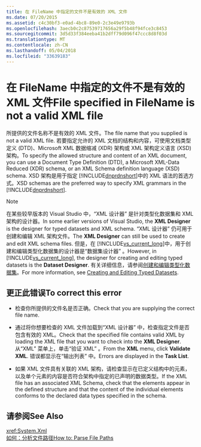 ```yaml
---
title: 在 FileName 中指定的文件不是有效的 XML 文件
ms.date: 07/20/2015
ms.assetid: c4c30bf3-e0ad-4bc8-89e0-2c3e49e9793b
ms.openlocfilehash: 3aecb0c2c87539717656a29f5b48f94fce3c8453
ms.sourcegitcommit: 3d5d33f384eeba41b2dff79d096f47ccc8d8f03d
ms.translationtype: MT
ms.contentlocale: zh-CN
ms.lasthandoff: 05/04/2018
ms.locfileid: "33639183"
---
```

# <a name="file-specified-in-filename-is-not-a-valid-xml-file"></a><span data-ttu-id="c9fd9-102">在 FileName 中指定的文件不是有效的 XML 文件</span><span class="sxs-lookup"><span data-stu-id="c9fd9-102">File specified in FileName is not a valid XML file</span></span>
<span data-ttu-id="c9fd9-103">所提供的文件名称不是有效的 XML 文件。</span><span class="sxs-lookup"><span data-stu-id="c9fd9-103">The file name that you supplied is not a valid XML file.</span></span> <span data-ttu-id="c9fd9-104">若要指定允许的 XML 文档的结构和内容，可使用文档类型定义 (DTD)、Microsoft XML 数据缩减 (XDR) 架构或 XML 架构定义语言 (XSD) 架构。</span><span class="sxs-lookup"><span data-stu-id="c9fd9-104">To specify the allowed structure and content of an XML document, you can use a Document Type Definition (DTD), a Microsoft XML-Data Reduced (XDR) schema, or an XML Schema definition language (XSD) schema.</span></span> <span data-ttu-id="c9fd9-105">XSD 架构是用于指定 [!INCLUDE[dnprdnshort](~/includes/dnprdnshort-md.md)]中的 XML 语法的首选方式。</span><span class="sxs-lookup"><span data-stu-id="c9fd9-105">XSD schemas are the preferred way to specify XML grammars in the [!INCLUDE[dnprdnshort](~/includes/dnprdnshort-md.md)].</span></span>  
  
> [!NOTE]
>  <span data-ttu-id="c9fd9-106">在某些较早版本的 Visual Studio 中，“XML 设计器”  是针对类型化数据集和 XML 架构的设计器。</span><span class="sxs-lookup"><span data-stu-id="c9fd9-106">In some earlier versions of Visual Studio, the **XML Designer** is the designer for typed datasets and XML schema.</span></span> <span data-ttu-id="c9fd9-107">“XML 设计器”  仍可用于创建和编辑 XML 架构文件。</span><span class="sxs-lookup"><span data-stu-id="c9fd9-107">The **XML Designer** can still be used to create and edit XML schema files.</span></span> <span data-ttu-id="c9fd9-108">但是，在 [!INCLUDE[vs_current_long](~/includes/vs-current-long-md.md)]中，用于创建和编辑类型化数据集的设计器是“数据集设计器” 。</span><span class="sxs-lookup"><span data-stu-id="c9fd9-108">However, in [!INCLUDE[vs_current_long](~/includes/vs-current-long-md.md)], the designer for creating and editing typed datasets is the **Dataset Designer**.</span></span> <span data-ttu-id="c9fd9-109">有关详细信息，请参阅[创建和编辑类型化数据集](/visualstudio/data-tools/creating-and-editing-typed-datasets)。</span><span class="sxs-lookup"><span data-stu-id="c9fd9-109">For more information, see [Creating and Editing Typed Datasets](/visualstudio/data-tools/creating-and-editing-typed-datasets).</span></span>  
  
## <a name="to-correct-this-error"></a><span data-ttu-id="c9fd9-110">更正此错误</span><span class="sxs-lookup"><span data-stu-id="c9fd9-110">To correct this error</span></span>  
  
-   <span data-ttu-id="c9fd9-111">检查你所提供的文件名是否正确。</span><span class="sxs-lookup"><span data-stu-id="c9fd9-111">Check that you are supplying the correct file name.</span></span>  
  
-   <span data-ttu-id="c9fd9-112">通过将你想要检查的 XML 文件加载到“XML 设计器” 中，检查指定文件是否包含有效的 XML。</span><span class="sxs-lookup"><span data-stu-id="c9fd9-112">Check that the specified file contains valid XML by loading the XML file that you want to check into the **XML Designer**.</span></span> <span data-ttu-id="c9fd9-113">从“XML”  菜单上，单击“验证 XML” 。</span><span class="sxs-lookup"><span data-stu-id="c9fd9-113">From the **XML** menu, click **Validate XML**.</span></span> <span data-ttu-id="c9fd9-114">错误都显示在“输出列表” 中。</span><span class="sxs-lookup"><span data-stu-id="c9fd9-114">Errors are displayed in the **Task List**.</span></span>  
  
-   <span data-ttu-id="c9fd9-115">如果 XML 文件具有关联的 XML 架构，请检查显示在已定义结构中的元素，以及单个元素的内容是否符合架构中指定的已声明的数据类型。</span><span class="sxs-lookup"><span data-stu-id="c9fd9-115">If the XML file has an associated XML Schema, check that the elements appear in the defined structure and that the content of the individual elements conforms to the declared data types specified in the schema.</span></span>  
  
## <a name="see-also"></a><span data-ttu-id="c9fd9-116">请参阅</span><span class="sxs-lookup"><span data-stu-id="c9fd9-116">See Also</span></span>  
 <xref:System.Xml>  
 [<span data-ttu-id="c9fd9-117">如何：分析文件路径</span><span class="sxs-lookup"><span data-stu-id="c9fd9-117">How to: Parse File Paths</span></span>](../../visual-basic/developing-apps/programming/drives-directories-files/how-to-parse-file-paths.md)
